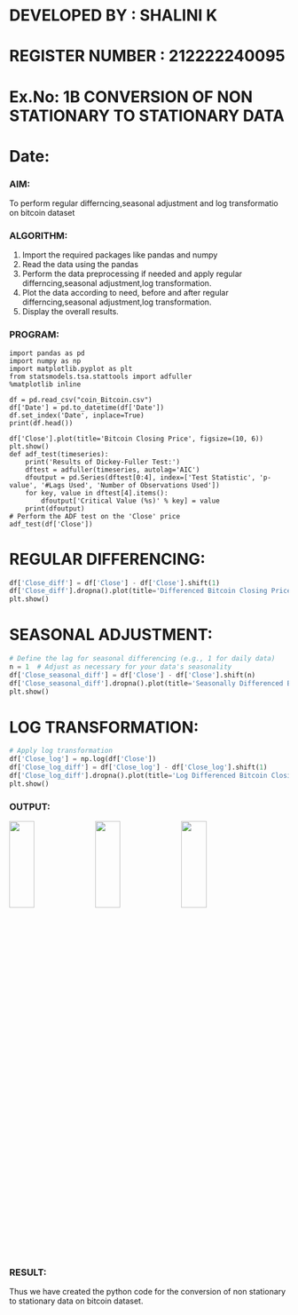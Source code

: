 # DEVELOPED BY : SHALINI K
# REGISTER NUMBER : 212222240095

# Ex.No: 1B                     CONVERSION OF NON STATIONARY TO STATIONARY DATA
# Date: 

### AIM:
To perform regular differncing,seasonal adjustment and log transformatio on bitcoin dataset
### ALGORITHM:
1. Import the required packages like pandas and numpy
2. Read the data using the pandas
3. Perform the data preprocessing if needed and apply regular differncing,seasonal adjustment,log transformation.
4. Plot the data according to need, before and after regular differncing,seasonal adjustment,log transformation.
5. Display the overall results.
### PROGRAM:
```PY
import pandas as pd
import numpy as np
import matplotlib.pyplot as plt
from statsmodels.tsa.stattools import adfuller
%matplotlib inline

df = pd.read_csv("coin_Bitcoin.csv")
df['Date'] = pd.to_datetime(df['Date'])
df.set_index('Date', inplace=True)
print(df.head())

df['Close'].plot(title='Bitcoin Closing Price', figsize=(10, 6))
plt.show()
def adf_test(timeseries):
    print('Results of Dickey-Fuller Test:')
    dftest = adfuller(timeseries, autolag='AIC')
    dfoutput = pd.Series(dftest[0:4], index=['Test Statistic', 'p-value', '#Lags Used', 'Number of Observations Used'])
    for key, value in dftest[4].items():
        dfoutput['Critical Value (%s)' % key] = value
    print(dfoutput)
# Perform the ADF test on the 'Close' price
adf_test(df['Close'])
```

# REGULAR DIFFERENCING:
```py
df['Close_diff'] = df['Close'] - df['Close'].shift(1)
df['Close_diff'].dropna().plot(title='Differenced Bitcoin Closing Price', figsize=(10, 6))
plt.show()
```
# SEASONAL ADJUSTMENT:
```py
# Define the lag for seasonal differencing (e.g., 1 for daily data)
n = 1  # Adjust as necessary for your data's seasonality
df['Close_seasonal_diff'] = df['Close'] - df['Close'].shift(n)
df['Close_seasonal_diff'].dropna().plot(title='Seasonally Differenced Bitcoin Closing Price', figsize=(10, 6))
plt.show()
```
# LOG TRANSFORMATION:
```py
# Apply log transformation
df['Close_log'] = np.log(df['Close'])
df['Close_log_diff'] = df['Close_log'] - df['Close_log'].shift(1)
df['Close_log_diff'].dropna().plot(title='Log Differenced Bitcoin Closing Price', figsize=(10, 6))
plt.show()
```

### OUTPUT:
<div><img height=20% width=30% src="https://github.com/user-attachments/assets/a388172b-de2b-4c09-9a19-93491e27ca23">
<img height=20% width=30% src="https://github.com/user-attachments/assets/426b00e1-02d2-4faf-b8b9-777129752b42">
<img height=20% width=30% src="https://github.com/user-attachments/assets/2df304d3-db49-4fdc-89b3-943b42f1007a"></div>


### RESULT:
Thus we have created the python code for the conversion of non stationary to stationary data on bitcoin dataset.
